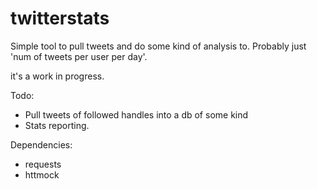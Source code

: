 # twitterstats

Simple tool to pull tweets and do some kind of analysis to. 
Probably just 'num of tweets per user per day'.


it's a work in progress.

Todo:
* Pull tweets of followed handles into a db of some kind
* Stats reporting.


Dependencies:
* requests
* httmock
